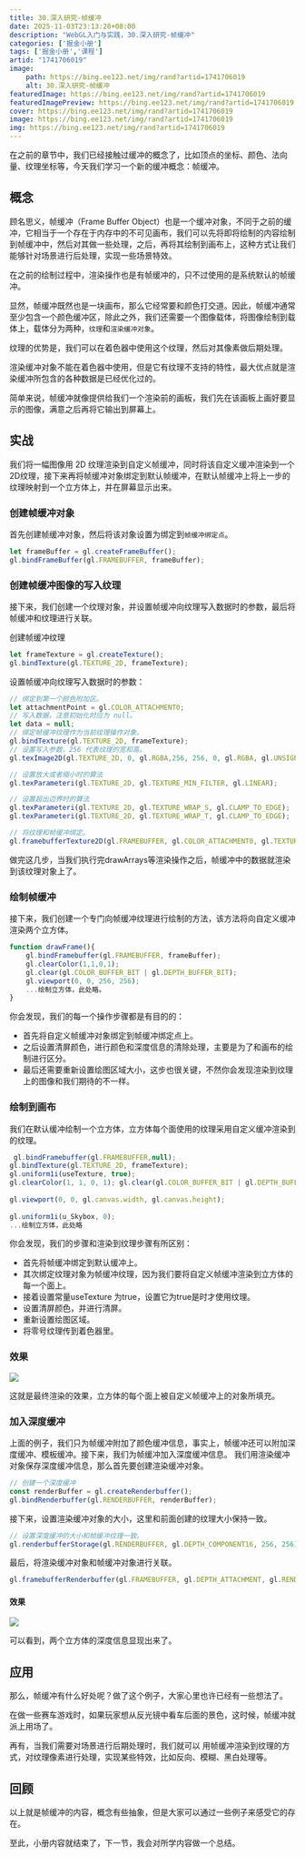 ```yaml
---
title: 30.深入研究-帧缓冲
date: 2025-11-03T23:13:28+08:00
description: "WebGL入门与实践，30.深入研究-帧缓冲"
categories: ['掘金小册']
tags: ['掘金小册','课程']
artid: "1741706019"
image:
    path: https://bing.ee123.net/img/rand?artid=1741706019
    alt: 30.深入研究-帧缓冲
featuredImage: https://bing.ee123.net/img/rand?artid=1741706019
featuredImagePreview: https://bing.ee123.net/img/rand?artid=1741706019
cover: https://bing.ee123.net/img/rand?artid=1741706019
image: https://bing.ee123.net/img/rand?artid=1741706019
img: https://bing.ee123.net/img/rand?artid=1741706019
---
```



在之前的章节中，我们已经接触过缓冲的概念了，比如顶点的坐标、颜色、法向量、纹理坐标等，今天我们学习一个新的缓冲概念：帧缓冲。

## 概念


顾名思义，帧缓冲（Frame Buffer Object）也是一个缓冲对象，不同于之前的缓冲，它相当于一个存在于内存中的不可见画布，我们可以先将即将绘制的内容绘制到帧缓冲中，然后对其做一些处理，之后，再将其绘制到画布上，这种方式让我们能够针对场景进行后处理，实现一些场景特效。


在之前的绘制过程中，渲染操作也是有帧缓冲的，只不过使用的是系统默认的帧缓冲。


显然，帧缓冲既然也是一块画布，那么它经常要和颜色打交道。因此，帧缓冲通常至少包含一个颜色缓冲区，除此之外，我们还需要一个图像载体，将图像绘制到载体上，载体分为两种，`纹理`和`渲染缓冲对象`。

纹理的优势是，我们可以在着色器中使用这个纹理，然后对其像素做后期处理。

渲染缓冲对象不能在着色器中使用，但是它有纹理不支持的特性，最大优点就是渲染缓冲所包含的各种数据是已经优化过的。

简单来说，帧缓冲就像提供给我们一个渲染前的画板，我们先在该画板上画好要显示的图像，满意之后再将它输出到屏幕上。

## 实战
我们将一幅图像用 2D 纹理渲染到自定义帧缓冲，同时将该自定义缓冲渲染到一个2D纹理，接下来再将帧缓冲对象绑定到默认帧缓冲，在默认帧缓冲上将上一步的纹理映射到一个立方体上，并在屏幕显示出来。

### 创建帧缓冲对象

首先创建帧缓冲对象，然后将该对象设置为绑定到`帧缓冲绑定点`。

```javascript
let frameBuffer = gl.createFrameBuffer();
gl.bindFrameBuffer(gl.FRAMEBUFFER, frameBuffer);
```

### 创建帧缓冲图像的写入纹理

接下来，我们创建一个纹理对象，并设置帧缓冲向纹理写入数据时的参数，最后将帧缓冲和纹理进行关联。

创建帧缓冲纹理

```javascript
let frameTexture = gl.createTexture();
gl.bindTexture(gl.TEXTURE_2D, frameTexture);
```

设置帧缓冲向纹理写入数据时的参数：

```javascript
// 绑定到第一个颜色附加区。
let attachmentPoint = gl.COLOR_ATTACHMENT0;
// 写入数据，注意初始化时应为 null。
let data = null;
// 绑定帧缓冲纹理作为当前纹理操作对象。
gl.bindTexture(gl.TEXTURE_2D, frameTexture);
// 设置写入参数，256 代表纹理的宽和高。
gl.texImage2D(gl.TEXTURE_2D, 0, gl.RGBA,256, 256, 0, gl.RGBA, gl.UNSIGNED_BYTE, data);

// 设置放大或者缩小时的算法
gl.texParameteri(gl.TEXTURE_2D, gl.TEXTURE_MIN_FILTER, gl.LINEAR);

// 设置超出边界时的算法
gl.texParameteri(gl.TEXTURE_2D, gl.TEXTURE_WRAP_S, gl.CLAMP_TO_EDGE);
gl.texParameteri(gl.TEXTURE_2D, gl.TEXTURE_WRAP_T, gl.CLAMP_TO_EDGE);

// 将纹理和帧缓冲绑定。
gl.framebufferTexture2D(gl.FRAMEBUFFER, gl.COLOR_ATTACHMENT0, gl.TEXTURE_2D, targetTexture, 0);
```

做完这几步，当我们执行完drawArrays等渲染操作之后，帧缓冲中的数据就渲染到该纹理对象上了。

### 绘制帧缓冲
接下来，我们创建一个专门向帧缓冲纹理进行绘制的方法，该方法将向自定义缓冲渲染两个立方体。

```javascript
function drawFrame(){
    gl.bindFramebuffer(gl.FRAMEBUFFER, frameBuffer);
    gl.clearColor(1,1,0,1);
    gl.clear(gl.COLOR_BUFFER_BIT | gl.DEPTH_BUFFER_BIT);
    gl.viewport(0, 0, 256, 256);
    ...绘制立方体，此处略。
}
```

你会发现，我们的每一个操作步骤都是有目的的：

* 首先将自定义帧缓冲对象绑定到帧缓冲绑定点上。
* 之后设置清屏颜色，进行颜色和深度信息的清除处理，主要是为了和画布的绘制进行区分。
* 最后还需要重新设置绘图区域大小，这步也很关键，不然你会发现渲染到纹理上的图像和我们期待的不一样。

### 绘制到画布
我们在默认缓冲绘制一个立方体，立方体每个面使用的纹理采用自定义缓冲渲染到的纹理。

```javascript
 gl.bindFramebuffer(gl.FRAMEBUFFER,null);
gl.bindTexture(gl.TEXTURE_2D, frameTexture);
gl.uniform1i(useTexture, true);
gl.clearColor(1, 1, 0, 1); gl.clear(gl.COLOR_BUFFER_BIT | gl.DEPTH_BUFFER_BIT);
        
gl.viewport(0, 0, gl.canvas.width, gl.canvas.height);
        
gl.uniform1i(u_Skybox, 0);
...绘制立方体，此处略
```

你会发现，我们的步骤和渲染到纹理步骤有所区别：

* 首先将帧缓冲绑定到默认缓冲上。
* 其次绑定纹理对象为帧缓冲纹理，因为我们要将自定义帧缓冲渲染到立方体的每一个面上。
* 接着设置常量useTexture 为true，设置它为true是时才使用纹理。
* 设置清屏颜色，并进行清屏。
* 重新设置绘图区域。
* 将零号纹理传到着色器里。


### 效果


![](https://p1-jj.byteimg.com/tos-cn-i-t2oaga2asx/gold-user-assets/2018/11/30/1676035df672709d~tplv-t2oaga2asx-image.image)

这就是最终渲染的效果，立方体的每个面上被自定义帧缓冲上的对象所填充。

### 加入深度缓冲
上面的例子，我们只为帧缓冲附加了颜色缓冲信息，事实上，帧缓冲还可以附加深度缓冲、模板缓冲。接下来，我们为帧缓冲加入深度缓冲信息。
我们用渲染缓冲对象保存深度缓冲信息，那么首先要创建渲染缓冲对象。

```javascript
// 创建一个深度缓冲
const renderBuffer = gl.createRenderbuffer();
gl.bindRenderbuffer(gl.RENDERBUFFER, renderBuffer);
```

接下来，设置渲染缓冲对象的大小，这里和前面创建的纹理大小保持一致。

```javascript
// 设置深度缓冲的大小和帧缓冲纹理一致。
gl.renderbufferStorage(gl.RENDERBUFFER, gl.DEPTH_COMPONENT16, 256, 256);

```

最后，将渲染缓冲对象和帧缓冲对象进行关联。

```javascript
gl.framebufferRenderbuffer(gl.FRAMEBUFFER, gl.DEPTH_ATTACHMENT, gl.RENDERBUFFER, renderBuffer);
```

#### 效果


![](https://p1-jj.byteimg.com/tos-cn-i-t2oaga2asx/gold-user-assets/2018/11/30/167603d58b51e1f8~tplv-t2oaga2asx-image.image)

可以看到，两个立方体的深度信息显现出来了。


## 应用
那么，帧缓冲有什么好处呢？做了这个例子，大家心里也许已经有一些想法了。

在做一些赛车游戏时，如果玩家想从反光镜中看车后面的景色，这时候，帧缓冲就派上用场了。

再有，当我们需要对场景进行后期处理时，我们就可以 用帧缓冲渲染到纹理的方式，对纹理像素进行处理，实现某些特效，比如反向、模糊、黑白处理等。

## 回顾

以上就是帧缓冲的内容，概念有些抽象，但是大家可以通过一些例子来感受它的存在。

至此，小册内容就结束了，下一节，我会对所学内容做一个总结。




